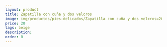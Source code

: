 ```yaml
---
layout: product
title: Zapatilla con cuña y dos velcros
image: img/productos/pies-delicados/Zapatilla con cuña y dos velcros=20=beige.webp
price: 20
tags: beige
description: 
order: 0
---
```

